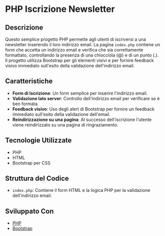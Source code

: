# PHP Iscrizione Newsletter

## Descrizione

Questo semplice progetto PHP permette agli utenti di iscriversi a una newsletter inserendo il loro indirizzo email.
La pagina `index.php` contiene un form che accetta un indirizzo email e verifica che sia correttamente formattato, controllando la presenza di una chiocciola (@) e di un punto (.).
Il progetto utilizza Bootstrap per gli elementi visivi e per fornire feedback visivo immediato sull'esito della validazione dell'indirizzo email.

## Caratteristiche

- **Form di Iscrizione**: Un form semplice per inserire l'indirizzo email.
- **Validazione lato server**: Controllo dell'indirizzo email per verificare se è ben formata.
- **Feedback visivo**: Uso degli alert di Bootstrap per fornire un feedback immediato sull'esito della validazione dell'email.
- **Reindirizzazione su una pagina**: Al successo dell'iscrizione l'utente viene reindirizzato su una pagina di ringraziamento.

## Tecnologie Utilizzate

- PHP
- HTML
- Bootstrap per CSS

## Struttura del Codice

- `index.php`: Contiene il form HTML e la logica PHP per la validazione dell'indirizzo email.

## Sviluppato Con

- [PHP](https://www.php.net/)
- [Bootstrap](https://getbootstrap.com/)

